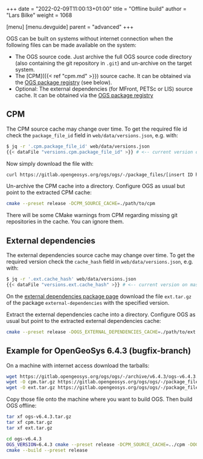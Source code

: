 +++
date = "2022-02-09T11:00:13+01:00"
title = "Offline build"
author = "Lars Bilke"
weight = 1068

[menu]
  [menu.devguide]
    parent = "advanced"
+++

OGS can be built on systems without internet connection when the following files can be made available on the system:

- The OGS source code. Just archive the full OGS source code directory (also containing the git repository in `.git`) and un-archive on the target system.
- The [CPM]({{< ref "cpm.md" >}}) source cache. It can be obtained via the [OGS package registry](https://gitlab.opengeosys.org/ogs/ogs/-/packages/) (see below).
- Optional: The external dependencies (for MFront, PETSc or LIS) source cache. It can be obtained via the [OGS package registry](https://gitlab.opengeosys.org/ogs/ogs/-/packages/)

## CPM

The CPM source cache may change over time. To get the required file id check the `package_file_id` field in `web/data/versions.json`, e.g. with:

```bash
$ jq -r '.cpm.package_file_id' web/data/versions.json
{{< dataFile "versions.cpm.package_file_id" >}} # <-- current version on master
```

Now simply download the file with:

```bash
curl https://gitlab.opengeosys.org/ogs/ogs/-/package_files/[insert ID here]/download --output cpm.tar.gz
```

Un-archive the CPM cache into a directory. Configure OGS as usual but point to the extracted CPM cache:

```bash
cmake --preset release -DCPM_SOURCE_CACHE=./path/to/cpm
```

There will be some CMake warnings from CPM regarding missing git repositories in the cache. You can ignore them.

## External dependencies

The external dependencies source cache may change over time. To get the required version check the `cache_hash` field in `web/data/versions.json`, e.g. with:

```bash
$ jq -r '.ext.cache_hash' web/data/versions.json
{{< dataFile "versions.ext.cache_hash" >}} # <-- current version on master
```

On the [external dependencies package page](https://gitlab.opengeosys.org/ogs/ogs/-/packages) download the file `ext.tar.gz` of the package `external-dependencies` with the specified version.

Extract the external dependencies cache into a directory. Configure OGS as usual but point to the extracted external dependencies cache:

```bash
cmake --preset release -DOGS_EXTERNAL_DEPENDENCIES_CACHE=./path/to/ext
```

## Example for OpenGeoSys 6.4.3 (bugfix-branch)

On a machine with internet access download the tarballs:

```bash
wget https://gitlab.opengeosys.org/ogs/ogs/-/archive/v6.4.3/ogs-v6.4.3.tar.gz
wget -O cpm.tar.gz https://gitlab.opengeosys.org/ogs/ogs/-/package_files/193/download
wget -O ext.tar.gz https://gitlab.opengeosys.org/ogs/ogs/-/package_files/120/download
```

Copy those file onto the machine where you want to build OGS. Then build OGS offline:

```bash
tar xf ogs-v6.4.3.tar.gz
tar xf cpm.tar.gz
tar xf ext.tar.gz

cd ogs-v6.4.3
OGS_VERSION=6.4.3 cmake --preset release -DCPM_SOURCE_CACHE=../cpm -DOGS_EXTERNAL_DEPENDENCIES_CACHE=../ext
cmake --build --preset release
```
